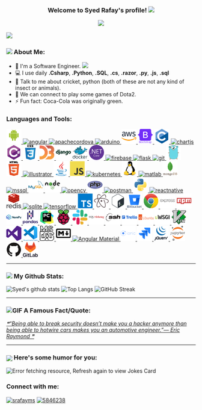 <h3 align="center">
  Welcome to Syed Rafay's profile!
  <img src="https://media.giphy.com/media/hvRJCLFzcasrR4ia7z/giphy.gif" width="28">
</h3>

<p align="center">
  <img src="https://readme-typing-svg.herokuapp.com/?lines=Always+learning+new+things;Masters+in+Information+Technology;Full+Stack+Web+and+app+developer&font=Fira%20Code&center=true&width=440&height=45&color=f75c7e&vCenter=true&size=22">
</p>

![](https://camo.githubusercontent.com/992babdffd8c74a1502de375fbdf7e4d54773242/68747470733a2f2f6d656469612e67697068792e636f6d2f6d656469612f53576f536b4e36447854737a71494b4571762f67697068792e676966)

### <img src="https://github.com/TheDudeThatCode/TheDudeThatCode/blob/master/Assets/Developer.gif" width="45px"> About Me:
- 🏦 I'm a Software Engineer.
      <img src="https://media.giphy.com/media/WUlplcMpOCEmTGBtBW/giphy.gif" width="30">
- 💻 I use daily **.Csharp**, **.Python**, **.SQL**, **.cs**, **.razor**, **.py**, **.js**, **.sql**
- 💬 Talk to me about cricket, python (both of these are not any kind of insect or animals).
- 👯 We can connect to play some games of Dota2.
- ⚡ Fun fact: Coca-Cola was originally green.

<h3 align="left">Languages and Tools:</h3>
<p align="left">
  <a href="https://developer.android.com" target="_blank"> <img src="https://raw.githubusercontent.com/devicons/devicon/master/icons/android/android-original-wordmark.svg" alt="android" width="40" height="40"/> </a>
  <a href="https://angular.io" target="_blank"> <img src="https://angular.io/assets/images/logos/angular/angular.svg" alt="angular" width="40" height="40"/> </a>
  <a href="https://cordova.apache.org/" target="_blank"> <img src="https://www.vectorlogo.zone/logos/apache_cordova/apache_cordova-icon.svg" alt="apachecordova" width="40" height="40"/> </a>
  <a href="https://www.arduino.cc/" target="_blank"> <img src="https://cdn.worldvectorlogo.com/logos/arduino-1.svg" alt="arduino" width="40" height="40"/> </a>
  <a href="https://aws.amazon.com" target="_blank"> <img src="https://raw.githubusercontent.com/devicons/devicon/master/icons/amazonwebservices/amazonwebservices-original-wordmark.svg" alt="aws" width="40" height="40"/> </a>
  <a href="https://getbootstrap.com" target="_blank"> <img src="https://raw.githubusercontent.com/devicons/devicon/master/icons/bootstrap/bootstrap-plain-wordmark.svg" alt="bootstrap" width="40" height="40"/> </a>
  <a href="https://www.cprogramming.com/" target="_blank"> <img src="https://raw.githubusercontent.com/devicons/devicon/master/icons/c/c-original.svg" alt="c" width="40" height="40"/> </a>
  <a href="https://www.chartjs.org" target="_blank"> <img src="https://www.chartjs.org/media/logo-title.svg" alt="chartjs" width="40" height="40"/> </a>
  <a href="https://www.w3schools.com/cs/" target="_blank"> <img src="https://raw.githubusercontent.com/devicons/devicon/master/icons/csharp/csharp-original.svg" alt="csharp" width="40" height="40"/> </a>
  <a href="https://www.w3schools.com/css/" target="_blank"> <img src="https://raw.githubusercontent.com/devicons/devicon/master/icons/css3/css3-original-wordmark.svg" alt="css3" width="40" height="40"/> </a>
  <a href="https://d3js.org/" target="_blank"> <img src="https://raw.githubusercontent.com/devicons/devicon/master/icons/d3js/d3js-original.svg" alt="d3js" width="40" height="40"/> </a>
  <a href="https://www.djangoproject.com/" target="_blank"> <img src="https://raw.githubusercontent.com/devicons/devicon/master/icons/django/django-plain-wordmark.svg" alt="django" width="40" height="40"/> </a>
  <a href="https://www.docker.com/" target="_blank"> <img src="https://raw.githubusercontent.com/devicons/devicon/master/icons/docker/docker-original-wordmark.svg" alt="docker" width="40" height="40"/> </a>
  <a href="https://dotnet.microsoft.com/" target="_blank"> <img src="https://raw.githubusercontent.com/devicons/devicon/master/icons/dotnetcore/dotnetcore-original.svg" alt="dotnet core" width="40" height="40"/> </a>
  <a href="https://firebase.google.com/" target="_blank"> <img src="https://www.vectorlogo.zone/logos/firebase/firebase-icon.svg" alt="firebase" width="40" height="40"/> </a>
  <a href="https://flask.palletsprojects.com/" target="_blank"> <img src="https://www.vectorlogo.zone/logos/pocoo_flask/pocoo_flask-icon.svg" alt="flask" width="40" height="40"/> </a>
  <a href="https://git-scm.com/" target="_blank"> <img src="https://www.vectorlogo.zone/logos/git-scm/git-scm-icon.svg" alt="git" width="40" height="40"/> </a>
  <a href="https://golang.org" target="_blank"> <img src="https://raw.githubusercontent.com/devicons/devicon/master/icons/go/go-original.svg" alt="go" width="40" height="40"/> </a>
  <a href="https://www.w3.org/html/" target="_blank"> <img src="https://raw.githubusercontent.com/devicons/devicon/master/icons/html5/html5-original-wordmark.svg" alt="html5" width="40" height="40"/> </a>
  <a href="https://www.adobe.com/in/products/illustrator.html" target="_blank"> <img src="https://www.vectorlogo.zone/logos/adobe_illustrator/adobe_illustrator-icon.svg" alt="illustrator" width="40" height="40"/> </a>
  <a href="https://www.java.com" target="_blank"> <img src="https://raw.githubusercontent.com/devicons/devicon/master/icons/java/java-original.svg" alt="java" width="40" height="40"/> </a>
  <a href="https://developer.mozilla.org/en-US/docs/Web/JavaScript" target="_blank"> <img src="https://raw.githubusercontent.com/devicons/devicon/master/icons/javascript/javascript-original.svg" alt="javascript" width="40" height="40"/> </a>
  <a href="https://kubernetes.io" target="_blank"> <img src="https://www.vectorlogo.zone/logos/kubernetes/kubernetes-icon.svg" alt="kubernetes" width="40" height="40"/> </a>
  <a href="https://www.linux.org/" target="_blank"> <img src="https://raw.githubusercontent.com/devicons/devicon/master/icons/linux/linux-original.svg" alt="linux" width="40" height="40"/> </a>
  <a href="https://www.mathworks.com/" target="_blank"> <img src="https://upload.wikimedia.org/wikipedia/commons/2/21/Matlab_Logo.png" alt="matlab" width="40" height="40"/> </a>
  <a href="https://www.mongodb.com/" target="_blank"> <img src="https://raw.githubusercontent.com/devicons/devicon/master/icons/mongodb/mongodb-original-wordmark.svg" alt="mongodb" width="40" height="40"/> </a>
  <a href="https://www.microsoft.com/en-us/sql-server" target="_blank"> <img src="https://www.svgrepo.com/show/303229/microsoft-sql-server-logo.svg" alt="mssql" width="40" height="40"/> </a>
  <a href="https://www.mysql.com/" target="_blank"> <img src="https://raw.githubusercontent.com/devicons/devicon/master/icons/mysql/mysql-original-wordmark.svg" alt="mysql" width="40" height="40"/> </a>
  <a href="https://nodejs.org" target="_blank"> <img src="https://raw.githubusercontent.com/devicons/devicon/master/icons/nodejs/nodejs-original-wordmark.svg" alt="nodejs" width="40" height="40"/> </a>
  <a href="https://opencv.org/" target="_blank"> <img src="https://www.vectorlogo.zone/logos/opencv/opencv-icon.svg" alt="opencv" width="40" height="40"/> </a>
  <a href="https://www.php.net" target="_blank"> <img src="https://raw.githubusercontent.com/devicons/devicon/master/icons/php/php-original.svg" alt="php" width="40" height="40"/> </a>
  <a href="https://postman.com" target="_blank"> <img src="https://www.vectorlogo.zone/logos/getpostman/getpostman-icon.svg" alt="postman" width="40" height="40"/> </a>
  <a href="https://www.python.org" target="_blank"> <img src="https://raw.githubusercontent.com/devicons/devicon/master/icons/python/python-original.svg" alt="python" width="40" height="40"/> </a>
  <a href="https://reactnative.dev/" target="_blank"> <img src="https://reactnative.dev/img/header_logo.svg" alt="reactnative" width="40" height="40"/> </a>
  <a href="https://redis.io" target="_blank"> <img src="https://raw.githubusercontent.com/devicons/devicon/master/icons/redis/redis-original-wordmark.svg" alt="redis" width="40" height="40"/> </a>
  <a href="https://www.sqlite.org/" target="_blank"> <img src="https://www.vectorlogo.zone/logos/sqlite/sqlite-icon.svg" alt="sqlite" width="40" height="40"/> </a>
  <a href="https://www.tensorflow.org" target="_blank"> <img src="https://www.vectorlogo.zone/logos/tensorflow/tensorflow-icon.svg" alt="tensorflow" width="40" height="40"/> </a>
  <a href="https://www.typescriptlang.org/" target="_blank"> <img src="https://raw.githubusercontent.com/devicons/devicon/master/icons/typescript/typescript-original.svg" alt="typescript" width="40" height="40"/> </a>
  <a href="https://atom.io/" target="_blank"> <img src="https://raw.githubusercontent.com/devicons/devicon/master/icons/atom/atom-original.svg" alt="atom" width="40" height="40"/> </a>
  <a href="https://www.gnu.org/software/bash/" target="_blank"> <img src="https://raw.githubusercontent.com/devicons/devicon/master/icons/bash/bash-original.svg" alt="bash" width="40" height="40"/> </a>
  <a href="https://bitbucket.org/product" target="_blank"> <img src="https://raw.githubusercontent.com/devicons/devicon/master/icons/bitbucket/bitbucket-original-wordmark.svg" alt="bitbucket" width="40" height="40"/> </a>
  <a href="https://www.google.com.au/intl/en_au/chrome/" target="_blank"> <img src="https://raw.githubusercontent.com/devicons/devicon/master/icons/chrome/chrome-original.svg" alt="chrome" width="40" height="40"/> </a>
  <a href="https://expressjs.com/" target="_blank"> <img src="https://raw.githubusercontent.com/devicons/devicon/master/icons/express/express-original-wordmark.svg" alt="express" width="40" height="40"/> </a>
   <a href="https://www.npmjs.com/" target="_blank"> <img src="https://raw.githubusercontent.com/devicons/devicon/master/icons/npm/npm-original-wordmark.svg" alt="npm" width="40" height="40"/> </a>
  <a href="https://numpy.org/" target="_blank"> <img src="https://raw.githubusercontent.com/devicons/devicon/master/icons/numpy/numpy-original-wordmark.svg" alt="numpy" width="40" height="40"/> </a>
  <a href="https://pandas.pydata.org/" target="_blank"> <img src="https://raw.githubusercontent.com/devicons/devicon/master/icons/pandas/pandas-original-wordmark.svg" alt="pandas" width="40" height="40"/> </a>
  <a href="https://www.jetbrains.com/pycharm/" target="_blank"> <img src="https://raw.githubusercontent.com/devicons/devicon/master/icons/pycharm/pycharm-original.svg" alt="pycharm" width="40" height="40"/> </a>
  <a href="https://www.raspberrypi.org/" target="_blank"> <img src="https://raw.githubusercontent.com/devicons/devicon/master/icons/raspberrypi/raspberrypi-original.svg" alt="Raspberrypie" width="40" height="40"/> </a>
  <a href="https://slack.com/intl/en-au/" target="_blank"> <img src="https://raw.githubusercontent.com/devicons/devicon/master/icons/slack/slack-original.svg" alt="Slack" width="40" height="40"/> </a>
  <a href="https://www.sqlalchemy.org/" target="_blank"> <img src="https://raw.githubusercontent.com/devicons/devicon/master/icons/sqlalchemy/sqlalchemy-original-wordmark.svg" alt="SQL Alchemy" width="40" height="40"/> </a>
  <a href="https://www.ssh.com/academy/ssh" target="_blank"> <img src="https://raw.githubusercontent.com/devicons/devicon/master/icons/ssh/ssh-original-wordmark.svg" alt="SSH" width="40" height="40"/> </a>
  <a href="https://trello.com/home" target="_blank"> <img src="https://raw.githubusercontent.com/devicons/devicon/master/icons/trello/trello-plain-wordmark.svg" alt="Trello" width="40" height="40"/> </a>
  <a href="https://ubuntu.com/" target="_blank"> <img src="https://raw.githubusercontent.com/devicons/devicon/master/icons/ubuntu/ubuntu-plain-wordmark.svg" alt="Ubuntu" width="40" height="40"/> </a>
  <a href="https://uwsgi-docs.readthedocs.io/en/latest/" target="_blank"> <img src="https://raw.githubusercontent.com/devicons/devicon/master/icons/uwsgi/uwsgi-original.svg" alt="uWSGI" width="40" height="40"/> </a>
  <a href="https://www.vim.org/" target="_blank"> <img src="https://raw.githubusercontent.com/devicons/devicon/master/icons/vim/vim-original.svg" alt="Vim" width="40" height="40"/> </a>
  <a href="https://visualstudio.microsoft.com/" target="_blank"> <img src="https://raw.githubusercontent.com/devicons/devicon/master/icons/visualstudio/visualstudio-plain.svg" alt="Visual Studio" width="40" height="40"/> </a>
  <a href="https://code.visualstudio.com/" target="_blank"> <img src="https://raw.githubusercontent.com/devicons/devicon/master/icons/vscode/vscode-original-wordmark.svg" alt="Visual Studio Code" width="40" height="40"/> </a>
  <a href="https://winworldpc.com/product/ms-dos/1x" target="_blank"> <img src="https://raw.githubusercontent.com/devicons/devicon/master/icons/msdos/msdos-line.svg" alt="MSDos" width="40" height="40"/> </a>
  <a href="https://www.markdownguide.org/" target="_blank"> <img src="https://raw.githubusercontent.com/devicons/devicon/master/icons/markdown/markdown-original.svg" alt="Markdown" width="40" height="40"/> </a>
  <a href="https://material.angular.io/" target="_blank"> <img src="https://camo.githubusercontent.com/c5b95fc653e7928d7277fa065cd098187cb9b7ea2d4d976cef5215a0676d2424/68747470733a2f2f63646e2e6a7364656c6976722e6e65742f67682f616e67756c61722d6d6174657269616c2d657874656e73696f6e732f7061676573406d61737465722f6173736574732f616e67756c61722d6d6174657269616c2d657874656e73696f6e732d6c6f676f2e706e67" alt="Angular Material" width="40" height="40"/> </a>
  <a href="https://ionicframework.com/" target="_blank"> <img src="https://raw.githubusercontent.com/devicons/devicon/master/icons/ionic/ionic-original-wordmark.svg" alt="Ionic" width="40" height="40"/> </a>
  <a href="https://www.atlassian.com/software/jira" target="_blank"> <img src="https://raw.githubusercontent.com/devicons/devicon/master/icons/jira/jira-original.svg" alt="JIRA" width="40" height="40"/> </a>
  <a href="https://jquery.com/" target="_blank"> <img src="https://raw.githubusercontent.com/devicons/devicon/master/icons/jquery/jquery-original-wordmark.svg" alt="jQuery" width="40" height="40"/> </a>
  <a href="https://jupyter.org/" target="_blank"> <img src="https://raw.githubusercontent.com/devicons/devicon/master/icons/jupyter/jupyter-original-wordmark.svg" alt="Jupyter" width="40" height="40"/> </a>
  <a href="https://github.com/" target="_blank"> <img src="https://raw.githubusercontent.com/devicons/devicon/master/icons/github/github-original.svg" alt="Github" width="40" height="40"/> </a>
  <a href="https://about.gitlab.com/" target="_blank"> <img src="https://raw.githubusercontent.com/devicons/devicon/master/icons/gitlab/gitlab-original-wordmark.svg" alt="Gitlab" width="40" height="40"/> </a>

</p>

---
### <img src='https://media1.giphy.com/media/du3J3cXyzhj75IOgvA/giphy.gif?cid=ecf05e47x2g034i9pzwtzzsd3xgg2w9nr94t4tflbbgo3008&rid=giphy.gif' width='25px'> My Github Stats:
![Syed's github stats](https://github-readme-stats-git-masterrstaa-rickstaa.vercel.app/api?username=srafay&show_icons=true&title_color=ffc857&icon_color=8ac926&text_color=daf7dc&bg_color=151515&hide=&count_private=true&include_all_commits=true)
![Top Langs](https://github-readme-stats-git-masterrstaa-rickstaa.vercel.app/api/top-langs/?username=srafay&langs_count=8&layout=compact&text_color=daf7dc&bg_color=151515&hide=css,html)
![GitHub Streak](https://github-readme-streak-stats.herokuapp.com/?user=srafay&theme=dark)


---

### <img alt="GIF" src="https://github.com/TheDudeThatCode/TheDudeThatCode/blob/master/Assets/hmm.gif" width="20vw" /> A Famous Fact/Quote:
<a href="https://github.com/marketplace/actions/quote-readme">
<!--STARTS_HERE_QUOTE_README-->
<i>❝“Being able to break security doesn’t make you a hacker anymore than being able to hotwire cars makes you an automotive engineer.”— Eric Raymond   ❞</i>
<!--ENDS_HERE_QUOTE_README-->
</a>

---

### <img align ='center' src='https://media2.giphy.com/media/UQDSBzfyiBKvgFcSTw/giphy.gif?cid=ecf05e47p3cd513axbek3f56ti3jzizq8hincw20jauyyfyw&rid=giphy.gif' width ='29px'> Here's some humor for you:
<img src="https://readme-jokes.vercel.app/api" alt="Error fetching resource, Refresh again to view Jokes Card" />

<h3 align="left">Connect with me:</h3>
<p align="left">
<a href="https://linkedin.com/in/srafayms" target="blank"><img align="center" src="https://raw.githubusercontent.com/rahuldkjain/github-profile-readme-generator/master/src/images/icons/Social/linked-in-alt.svg" alt="srafayms" height="30" width="40" /></a>
<a href="https://stackoverflow.com/users/5846238" target="blank"><img align="center" src="https://raw.githubusercontent.com/rahuldkjain/github-profile-readme-generator/master/src/images/icons/Social/stack-overflow.svg" alt="5846238" height="30" width="40" /></a>
</p>
